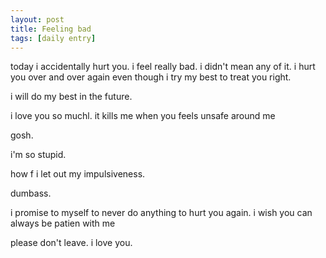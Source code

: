 ```yaml
---
layout: post
title: Feeling bad
tags: [daily entry]
---
```


today i accidentally hurt you. i feel really bad. i didn't mean any of it. i hurt you over and over again even though i try my best to treat you right.

i will do my best in the future.

i love you so muchl. it kills me when you feels unsafe around me

gosh.

i'm so stupid.

how f i let out my impulsiveness.

dumbass.

i promise to myself to never do anything to hurt you again. i wish you can always be patien with me

please don't leave. i love you.

